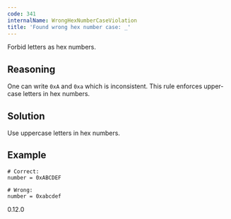 ```yaml
---
code: 341
internalName: WrongHexNumberCaseViolation
title: 'Found wrong hex number case: _'
---
```


Forbid letters as hex numbers.

## Reasoning
One can write `0xA` and `0xa` which is inconsistent. This rule
enforces upper-case letters in hex numbers.

## Solution
Use uppercase letters in hex numbers.

## Example

    # Correct:
    number = 0xABCDEF
    
    # Wrong:
    number = 0xabcdef

<div class="versionadded">

0.12.0

</div>